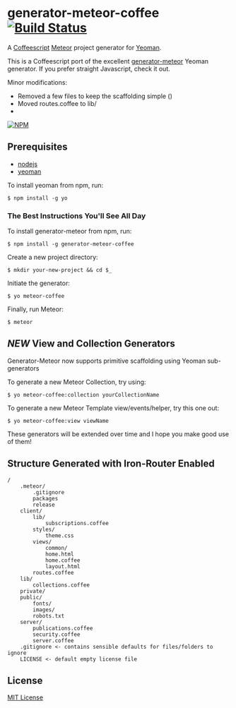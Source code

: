 # generator-meteor-coffee [![Build Status](https://secure.travis-ci.org/shilman80/generator-meteor.png?branch=master)](https://travis-ci.org/shilman80/generator-meteor-coffee)

A [Coffeescript](http://coffeescript.org) [Meteor](http://meteor.com) project generator for [Yeoman](http://yeoman.io).

This is a Coffeescript port of the excellent [generator-meteor](https://github.com/Pent/generator-meteor) Yeoman generator.
If you prefer straight Javascript, check it out.

Minor modifications:
 - Removed a few files to keep the scaffolding simple ()
 - Moved routes.coffee to lib/
 - 



[![NPM](https://nodei.co/npm/generator-meteor-coffee.png)](https://nodei.co/npm/generator-meteor-coffee/)

## Prerequisites
* [nodejs](http://nodejs.com)
* [yeoman](http://yeoman.io)

To install yeoman from npm, run:

```
$ npm install -g yo
```

### The Best Instructions You'll See All Day

To install generator-meteor from npm, run:

```
$ npm install -g generator-meteor-coffee
```

Create a new project directory:

```
$ mkdir your-new-project && cd $_
```

Initiate the generator:

```
$ yo meteor-coffee
```

Finally, run Meteor:

```
$ meteor
```

## *NEW* View and Collection Generators
Generator-Meteor now supports primitive scaffolding using Yeoman sub-generators

To generate a new Meteor Collection, try using:

```
$ yo meteor-coffee:collection yourCollectionName
```

To generate a new Meteor Template view/events/helper, try this one out:

```
$ yo meteor-coffee:view viewName
```

These generators will be extended over time and I hope you make good use of them!

## Structure Generated with Iron-Router Enabled
```
/
    .meteor/
        .gitignore
        packages
        release
    client/
        lib/
            subscriptions.coffee
        styles/
            theme.css
        views/
            common/
            home.html
            home.coffee
            layout.html
        routes.coffee
    lib/
        collections.coffee
    private/
    public/
        fonts/
        images/
        robots.txt
    server/
        publications.coffee
        security.coffee
        server.coffee
    .gitignore <- contains sensible defaults for files/folders to ignore
    LICENSE <- default empty license file
```

## License

[MIT License](http://en.wikipedia.org/wiki/MIT_License)
